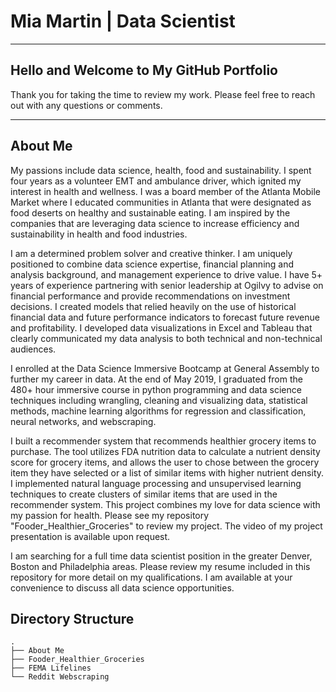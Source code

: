# Mia Martin | Data Scientist
------------
## Hello and Welcome to My GitHub Portfolio

Thank you for taking the time to review my work. Please feel free to reach out with any questions or comments.

-------------

## About Me

My passions include data science, health, food and sustainability.  I spent four years as a volunteer EMT and ambulance driver, which ignited my interest in health and wellness.  I was a board member of the Atlanta Mobile Market where I educated communities in Atlanta that were designated as food deserts on healthy and sustainable eating.  I am inspired by the companies that are leveraging data science to increase efficiency and sustainability in health and food industries.  

I am a determined problem solver and creative thinker. I am uniquely positioned to combine data science expertise, financial planning and analysis background, and management experience to drive value.  I have 5+ years of experience partnering with senior leadership at Ogilvy to advise on financial performance and provide recommendations on investment decisions.  I created models that relied heavily on the use of historical financial data and future performance indicators to forecast future revenue and profitability.  I developed data visualizations in Excel and Tableau that clearly communicated my data analysis to both technical and non-technical audiences.  

I enrolled at the Data Science Immersive Bootcamp at General Assembly to further my career in data.  At the end of May 2019, I graduated from the 480+ hour immersive course in python programming and data science techniques including wrangling, cleaning and visualizing data, statistical methods, machine learning algorithms for regression and classification, neural networks, and webscraping.  

I built a recommender system that recommends healthier grocery items to purchase.  The tool utilizes FDA nutrition data to calculate a nutrient density score for grocery items, and allows the user to chose between the grocery item they have selected or a list of similar items with higher nutrient density.  I implemented natural language processing and unsupervised learning techniques to create clusters of similar items that are used in the recommender system.  This project combines my love for data science with my passion for health.  Please see my repository "Fooder_Healthier_Groceries" to review my project.  The video of my project presentation is available upon request.

I am searching for a full time data scientist position in the greater Denver, Boston and Philadelphia areas.  Please review my resume included in this repository for more detail on my qualifications.  I am available at your convenience to discuss all data science opportunities.  

## Directory Structure

```
.
├── About Me
├── Fooder_Healthier_Groceries
├── FEMA Lifelines
└── Reddit Webscraping
```
